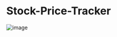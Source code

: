 # Stock-Price-Tracker

![image](https://github.com/Vyshnavi-vk/Stock-Price-Tracker/assets/116080577/f0144a33-440a-40f5-8e8a-0f6dffb20437)
